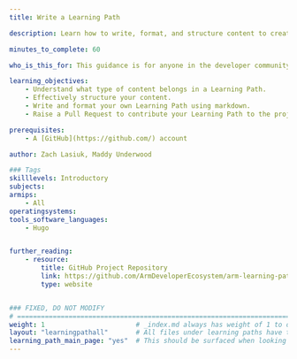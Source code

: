 ```yaml
---
title: Write a Learning Path

description: Learn how to write, format, and structure content to create your own Learning Path.

minutes_to_complete: 60

who_is_this_for: This guidance is for anyone in the developer community who wants to share learning resources Arm related information as a step-by-step guide called a Learning Path.

learning_objectives: 
    - Understand what type of content belongs in a Learning Path.
    - Effectively structure your content. 
    - Write and format your own Learning Path using markdown.
    - Raise a Pull Request to contribute your Learning Path to the project.

prerequisites:
    - A [GitHub](https://github.com/) account

author: Zach Lasiuk, Maddy Underwood

### Tags
skilllevels: Introductory
subjects: 
armips:
    - All
operatingsystems:
tools_software_languages:
    - Hugo


further_reading:
    - resource:
        title: GitHub Project Repository
        link: https://github.com/ArmDeveloperEcosystem/arm-learning-paths
        type: website


### FIXED, DO NOT MODIFY
# ================================================================================
weight: 1                       # _index.md always has weight of 1 to order correctly
layout: "learningpathall"       # All files under learning paths have this same wrapper
learning_path_main_page: "yes"  # This should be surfaced when looking for related content. Only set for _index.md of learning path content.
---
```

